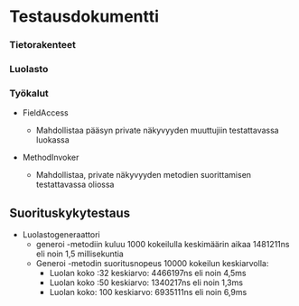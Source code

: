 # Testausdokumentti

### Tietorakenteet

### Luolasto

### Työkalut

* FieldAccess
  * Mahdollistaa pääsyn private näkyvyyden muuttujiin testattavassa luokassa
  
* MethodInvoker
  * Mahdollistaa, private näkyvyyden metodien suorittamisen testattavassa oliossa

## Suorituskykytestaus

* Luolastogeneraattori
  * generoi -metodiin kuluu 1000 kokeilulla keskimäärin aikaa 1481211ns eli noin 1,5 millisekuntia
  * Generoi -metodin suoritusnopeus 10000 kokeilun keskiarvolla:
    * Luolan koko :32 keskiarvo: 4466197ns eli noin 4,5ms
    * Luolan koko :50 keskiarvo: 1340217ns eli noin 1,3ms
    * Luolan koko: 100 keskiarvo: 6935111ns eli noin 6,9ms
